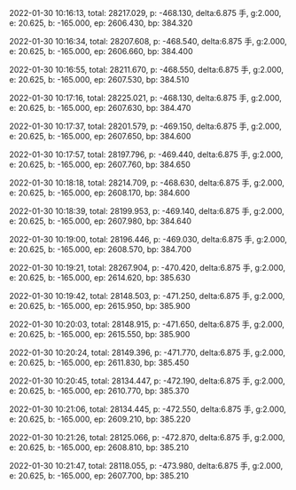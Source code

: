 2022-01-30 10:16:13, total: 28217.029, p: -468.130, delta:6.875 手, g:2.000, e: 20.625, b: -165.000, ep: 2606.430, bp: 384.320

2022-01-30 10:16:34, total: 28207.608, p: -468.540, delta:6.875 手, g:2.000, e: 20.625, b: -165.000, ep: 2606.660, bp: 384.400

2022-01-30 10:16:55, total: 28211.670, p: -468.550, delta:6.875 手, g:2.000, e: 20.625, b: -165.000, ep: 2607.530, bp: 384.510

2022-01-30 10:17:16, total: 28225.021, p: -468.130, delta:6.875 手, g:2.000, e: 20.625, b: -165.000, ep: 2607.630, bp: 384.470

2022-01-30 10:17:37, total: 28201.579, p: -469.150, delta:6.875 手, g:2.000, e: 20.625, b: -165.000, ep: 2607.650, bp: 384.600

2022-01-30 10:17:57, total: 28197.796, p: -469.440, delta:6.875 手, g:2.000, e: 20.625, b: -165.000, ep: 2607.760, bp: 384.650

2022-01-30 10:18:18, total: 28214.709, p: -468.630, delta:6.875 手, g:2.000, e: 20.625, b: -165.000, ep: 2608.170, bp: 384.600

2022-01-30 10:18:39, total: 28199.953, p: -469.140, delta:6.875 手, g:2.000, e: 20.625, b: -165.000, ep: 2607.980, bp: 384.640

2022-01-30 10:19:00, total: 28196.446, p: -469.030, delta:6.875 手, g:2.000, e: 20.625, b: -165.000, ep: 2608.570, bp: 384.700

2022-01-30 10:19:21, total: 28267.904, p: -470.420, delta:6.875 手, g:2.000, e: 20.625, b: -165.000, ep: 2614.620, bp: 385.630

2022-01-30 10:19:42, total: 28148.503, p: -471.250, delta:6.875 手, g:2.000, e: 20.625, b: -165.000, ep: 2615.950, bp: 385.900

2022-01-30 10:20:03, total: 28148.915, p: -471.650, delta:6.875 手, g:2.000, e: 20.625, b: -165.000, ep: 2615.550, bp: 385.900

2022-01-30 10:20:24, total: 28149.396, p: -471.770, delta:6.875 手, g:2.000, e: 20.625, b: -165.000, ep: 2611.830, bp: 385.450

2022-01-30 10:20:45, total: 28134.447, p: -472.190, delta:6.875 手, g:2.000, e: 20.625, b: -165.000, ep: 2610.770, bp: 385.370

2022-01-30 10:21:06, total: 28134.445, p: -472.550, delta:6.875 手, g:2.000, e: 20.625, b: -165.000, ep: 2609.210, bp: 385.220

2022-01-30 10:21:26, total: 28125.066, p: -472.870, delta:6.875 手, g:2.000, e: 20.625, b: -165.000, ep: 2608.810, bp: 385.210

2022-01-30 10:21:47, total: 28118.055, p: -473.980, delta:6.875 手, g:2.000, e: 20.625, b: -165.000, ep: 2607.700, bp: 385.210